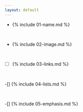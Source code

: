 ```yaml
---
layout: default
---
```


 - {% include 01-name.md %}

<br>

 - {% include 02-image.md %}

<br>

 -[ ] {% include 03-links.md %}

<br>

 -[] {% include 04-lists.md %}

<br>

 -[] {% include 05-emphasis.md %}
